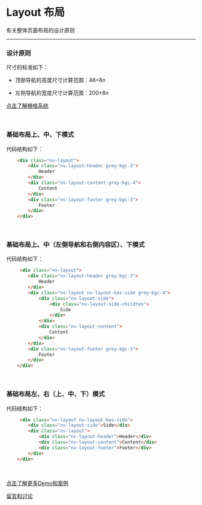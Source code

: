 # Layout 布局

有关整体页面布局的设计原则

---

### 设计原则

尺寸的标准如下：

+ 顶部导航的高度尺寸计算范围：48+8n

+ 左侧导航的宽度尺寸计算范围：200+8n

[点击了解栅格系统](https://github.com/guguaihaha/nv-source/blob/master/docs/inner/grid.md)

<br/>

### 基础布局上、中、下模式

代码结构如下：

```html
    <div class="nv-layout">
        <div class="nv-layout-header grey-bgc-3">
            Header
        </div>
        <div class="nv-layout-content grey-bgc-4">
            Content
        </div>
        <div class="nv-layout-footer grey-bgc-3">
            Footer
        </div>
    </div>
```

<br/>

### 基础布局上、中（左侧导航和右侧内容区）、下模式

代码结构如下：

```html
     <div class="nv-layout">
        <div class="nv-layout-header grey-bgc-3">
            Header
        </div>
        <div class="nv-layout nv-layout-has-side grey-bgc-4">
            <div class="nv-layout-side">
                <div class="nv-layout-side-children">
                    Side
                </div>
            </div>
            <div class="nv-layout-content">
                Content
            </div>
        </div>
        <div class="nv-layout-footer grey-bgc-3">
            Footer
        </div>
    </div>
```

<br/>

### 基础布局左、右（上、中、下）模式

代码结构如下：

```html
     <div class="nv-layout nv-layout-has-side">
        <div class="nv-layout-side">Side</div>
        <div class="nv-layout">
            <div class="nv-layout-header">Header</div>
            <div class="nv-layout-content">Content</div>
            <div class="nv-layout-footer">Footer</div>
        </div>
    </div>
```
<br/>

[点击了解更多Demo和案例](http://www.nv-js.com/api?type=layout)

[留言和讨论](https://github.com/guguaihaha/nv-source/issues/5)